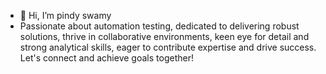- 👋 Hi, I’m pindy swamy
- Passionate about automation testing, dedicated to delivering robust solutions, thrive in collaborative environments, keen eye for detail and strong analytical skills, eager to contribute expertise and drive success. Let's connect and achieve goals together!

<!---
swamypindy24/swamypindy24 is a ✨ special ✨ repository because its `README.md` (this file) appears on your GitHub profile.
You can click the Preview link to take a look at your changes.
--->
